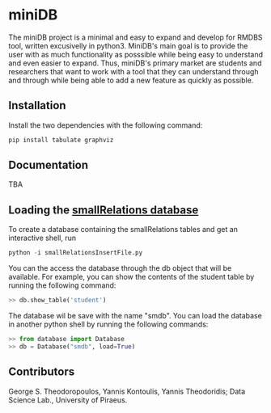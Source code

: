 # miniDB

The miniDB project is a minimal and easy to expand and develop for RMDBS tool, written excusivelly in python3. MiniDB's main goal is to provide the user with as much functionality as posssible while being easy to understand and even easier to expand. Thus, miniDB's primary market are students and researchers that want to work with a tool that they can understand through and through while being able to add a new feature as quickly as possible.

## Installation

Install the two dependencies with the following command:
``` Python
pip install tabulate graphviz
```

## Documentation

TBA

## Loading the [smallRelations database](https://www.db-book.com/db6/lab-dir/sample_tables-dir/index.html)

To create a database containing the smallRelations tables and get an interactive shell, run
``` Python
python -i smallRelationsInsertFile.py
```
You can the access the database through the db object that will be available. For example, you can show the contents of the student table by running the following command:
``` Python
>> db.show_table('student')
```
The database wil be save with the name "smdb". You can load the database in another python shell by running the following commands:
``` Python
>> from database import Database
>> db = Database("smdb", load=True)
```

## Contributors
George S. Theodoropoulos, Yannis Kontoulis, Yannis Theodoridis; Data Science Lab., University of Piraeus.
